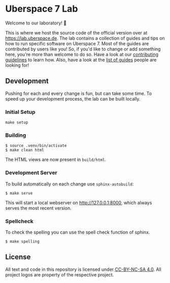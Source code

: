 # Uberspace 7 Lab

Welcome to our laboratory! :tada:

This is where we host the source code of the official version over at
https://lab.uberspace.de. The lab contains a collection of guides and tips on
how to run specific software on Uberspace 7. Most of the guides are contributed
by users like you! So, if you'd like to change or add something here, you're
more than welcome to do so. Have a look at our [contributing guidelines][] to
learn how. Also, have a look at the [list of guides][] people are looking for!

## Development

Pushing for each and every change is fun, but can take some time. To speed up
your development process, the lab can be built locally.

### Initial Setup

```shell
make setup
```

### Building

```shell
$ source .venv/bin/activate
$ make clean html
```

The HTML views are now present in `build/html`.

### Development Server

To build automatically on each change use `sphinx-autobuild`:

```
$ make serve
```

This will start a local webserver on http://127.0.0.1:8000, which always serves
the most recent version.

### Spellcheck

To check the spelling you can use the spell check function of sphinx.

```
$ make spelling
```

## License

All text and code in this repository is licensed under [CC-BY-NC-SA 4.0][].
All project logos are property of the respective project.

[CC-BY-NC-SA 4.0]: https://creativecommons.org/licenses/by-nc-sa/4.0/
[contributing guidelines]: CONTRIBUTING.md
[list of guides]: https://github.com/Uberspace/lab/issues?q=is%3Aopen+is%3Aissue+label%3Aguide
